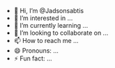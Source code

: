 - 👋 Hi, I’m @Jadsonsabtis
- 👀 I’m interested in ...
- 🌱 I’m currently learning ...
- 💞️ I’m looking to collaborate on ...
- 📫 How to reach me ...
- 😄 Pronouns: ...
- ⚡ Fun fact: ...

<!---
Jadsonsabtis/Jadsonsabtis is a ✨ special ✨ repository because its `README.md` (this file) appears on your GitHub profile.
You can click the Preview link to take a look at your changes.
--->
